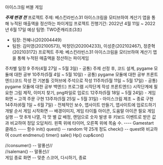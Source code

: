아이스크림 버블 게임



*****주제 변경 전*****
프로젝트 주제: 베스킨라빈스31 아이스크림을 모티브하여 계산기 앱을 통해 누적된 매출액을 정산하는 파이게임
프로젝트 진행기간: 2022년 4월 11일 ~ 2022년 6월 17일 예상
팀명: TWO준캐리조(3조)
- 팀장: 전혜나(202004449)
- 팀원: 김미영(202100573), 박정민(202004233), 이성준(202102467), 정준혁(202103172)
프로젝트 주제: 베스킨라빈스31 아이스크림을 모티브하여 계산기 앱을 통해 누적된 매출액을 정산하는 파이게임

주차별 일정
9 주차(4월 27일 ~ 5월 3일) - 공통) 주제 선정 후, 코드 설계, pygame 모듈에 대한 공부
10주차(5월 4일 ~ 5월 10일) - 공통) pygame 모듈에 대한 공부 프론트엔드)코드 작성 전 기본틀 깃허브에 주석으로 작성
11주차(5월 11일 ~ 5월 17일) - 공통) pygame 모듈에 대한 공부
백엔드) 프로그램 시작단계 작성
프론트엔드) 시작단계에 필요한 그림 제작, 이미지 찾기, png파일로 업로드
12주차(5월 18일 ~ 5월 24일) - 게임화면 ~ 고객 주문 구현
13주차(5월 25일 ~ 5월 31일) - 아이스크림 제조 ~ 종료 구현
14주차(6월 1일 ~ 6월 7일) - 전체적인 보수, 앱사이트 만들기, 앱사이트에 업로드하기
개발 순서
게임 시작화면 -- 배경이미지, 게임 타이틀 아이콘, 도움말 아이콘 필요
게임 실행 -- 맛 8개 나열, 각 맛 별 값 배정, 랜덤으로 숫자 발생 후 키보드 이벤트로 받은 값과 비교하여 정답 오답처리. 왼쪽 위에 타이머, 오른쪽 위에 목숨 수.
---- Gamestart 클래스
---- 함수
init()
quest() -- random 약 25개 정도
check() -- quest와 비교하여 count
endmenu()
timer()
sale()
Hp()
cup&con()

//consumer() -- 말풍선//</br>
//saleman() -- 말풍선//</br>
게임 종료 화면 -- 맞춘 스코어, 다시하기, 종료
